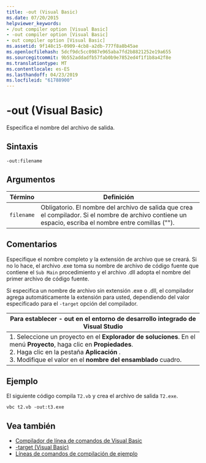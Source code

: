 ```yaml
---
title: -out (Visual Basic)
ms.date: 07/20/2015
helpviewer_keywords:
- /out compiler option [Visual Basic]
- -out compiler option [Visual Basic]
- out compiler option [Visual Basic]
ms.assetid: 9f148c15-0909-4cb8-a2db-777f8a8b45ae
ms.openlocfilehash: 5dcf9dc5cc0987e965aba7fd2b8821252e19a655
ms.sourcegitcommit: 9b552addadfb57fab0b9e7852ed4f1f1b8a42f8e
ms.translationtype: MT
ms.contentlocale: es-ES
ms.lasthandoff: 04/23/2019
ms.locfileid: "61788900"
---
```

# <a name="-out-visual-basic"></a>-out (Visual Basic)
Especifica el nombre del archivo de salida.  
  
## <a name="syntax"></a>Sintaxis  
  
```  
-out:filename  
```  
  
## <a name="arguments"></a>Argumentos  
  
|Término|Definición|  
|---|---|  
|`filename`|Obligatorio. El nombre del archivo de salida que crea el compilador. Si el nombre de archivo contiene un espacio, escriba el nombre entre comillas ("").|  
  
## <a name="remarks"></a>Comentarios  
 Especifique el nombre completo y la extensión de archivo que se creará. Si no lo hace, el archivo .exe toma su nombre de archivo de código fuente que contiene el `Sub Main` procedimiento y el archivo .dll adopta el nombre del primer archivo de código fuente.  
  
 Si especifica un nombre de archivo sin extensión .exe o .dll, el compilador agrega automáticamente la extensión para usted, dependiendo del valor especificado para el `-target` opción del compilador.  
  
|Para establecer - out en el entorno de desarrollo integrado de Visual Studio|  
|---|  
|1.  Seleccione un proyecto en el **Explorador de soluciones**. En el menú **Proyecto**, haga clic en **Propiedades**. <br />2.  Haga clic en la pestaña **Aplicación** .<br />3.  Modifique el valor en el **nombre del ensamblado** cuadro.|  
  
## <a name="example"></a>Ejemplo  
 El siguiente código compila `T2.vb` y crea el archivo de salida `T2.exe`.  
  
```console
vbc t2.vb -out:t3.exe  
```  
  
## <a name="see-also"></a>Vea también

- [Compilador de línea de comandos de Visual Basic](../../../visual-basic/reference/command-line-compiler/index.md)
- [-target (Visual Basic)](../../../visual-basic/reference/command-line-compiler/target.md)
- [Líneas de comandos de compilación de ejemplo](../../../visual-basic/reference/command-line-compiler/sample-compilation-command-lines.md)
